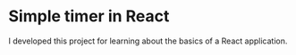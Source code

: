 # Simple timer in React

I developed this project for learning about the basics of a React application.